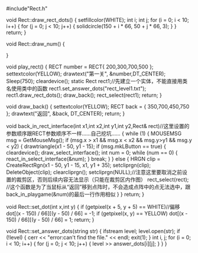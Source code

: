 #include"Rect.h"

void Rect::draw_rect_dots()
{
	setfillcolor(WHITE);
	int i;
	int j;
	for (i = 0; i < 10; i++)
	{
		for (j = 0; j < 10; j++)
		{
			solidcircle(150 + i * 66, 50 + j * 66, 3);
		}
	}
	return;
}

void Rect::draw_num()
{

}

void play_rect()
{
	RECT number = RECT{ 200,300,700,500 };
	settextcolor(YELLOW);
	drawtext("第一关", &number,DT_CENTER);
	Sleep(750);
	cleardevice();
	static Rect rect1;//先建立一个实体，不能直接用类名使用类中的函数
	rect1.set_answer_dots("rect_level1.txt");
	rect1.draw_rect_dots();
	draw_back();
	rect_select(rect1);
	return;
}

void draw_back()
{
	settextcolor(YELLOW);
	RECT back = { 350,700,450,750 };
	drawtext("返回", &back, DT_CENTER);
	return;
}

void back_in_rect_interface(int x1,int x2,int y1,int y2,Rect& rect)//这里设置的参数顺序跟RECT参数顺序不一样……自己挖坑……
{
	while (1)
	{
		MOUSEMSG msg = GetMouseMsg();
		if (msg.x > x1 && msg.x < x2 && msg.y>y1 && msg.y < y2)
		{
			drawtriangle(x1 - 50, y1 - 15);
			if (msg.mkLButton == true)
			{
				cleardevice();
				draw_select_interface();
				int num = 0;
				while (num == 0)
				{
					react_in_select_interface(&num);
				}
				break;
			}
		}
		else
		{
			HRGN clip = CreateRectRgn(x1 - 50, y1 - 15, x1, y1 + 35);
			setcliprgn(clip);
			DeleteObject(clip);
			clearcliprgn();
			setcliprgn(NULL);//注意这里要取消之前设置的裁剪区，否则后续内容无法显示（只能在裁剪区内作图）
			rect_select(rect);
			//这个函数是为了当鼠标从“返回”移到点阵时，不会造成点阵中的点无法选中，跟back_in_playgame(&num)的最后一行作用相似
		}
	}
	return;
}

void Rect::set_dot(int x,int y)
{
	if (getpixel(x + 5, y + 5) == WHITE)//偏移
		dot[(x - 150) / 66][(y - 50) / 66] = -1;
	if (getpixel(x, y) == YELLOW)
		dot[(x - 150) / 66][(y - 50) / 66] = 1;
	return;
}

void Rect::set_answer_dots(string str)
{
	ifstream level;
	level.open(str);
	if (!level)
	{
		cerr << "error:can't find the file." << endl;
		exit(1);
	}
	int i, j;
	for (i = 0; i < 10; i++)
	{
		for (j = 0; j < 10; j++)
		{
			level >> answer_dots[i][j];
		}
	}
}











